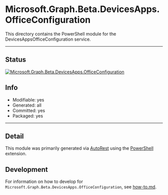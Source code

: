 <!-- region Generated -->
# Microsoft.Graph.Beta.DevicesApps.OfficeConfiguration
This directory contains the PowerShell module for the DevicesAppsOfficeConfiguration service.

---
## Status
[![Microsoft.Graph.Beta.DevicesApps.OfficeConfiguration](https://img.shields.io/powershellgallery/v/Microsoft.Graph.Beta.DevicesApps.OfficeConfiguration.svg?style=flat-square&label=Microsoft.Graph.Beta.DevicesApps.OfficeConfiguration "Microsoft.Graph.Beta.DevicesApps.OfficeConfiguration")](https://www.powershellgallery.com/packages/Microsoft.Graph.Beta.DevicesApps.OfficeConfiguration/)

## Info
- Modifiable: yes
- Generated: all
- Committed: yes
- Packaged: yes

---
## Detail
This module was primarily generated via [AutoRest](https://github.com/Azure/autorest) using the [PowerShell](https://github.com/Azure/autorest.powershell) extension.

## Development
For information on how to develop for `Microsoft.Graph.Beta.DevicesApps.OfficeConfiguration`, see [how-to.md](how-to.md).
<!-- endregion -->
